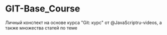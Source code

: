 # GIT-Base_Course
Личный конспект на основе курса "Git: курс" от @JavaScriptru-videos, а также множества статей по теме
